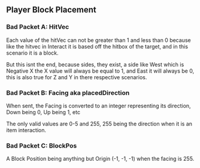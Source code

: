 ## Player Block Placement

### Bad Packet A: HitVec

Each value of the hitVec can not be greater than 1 and less than 0 because like the hitvec in Interact it is based off the hitbox of the target, and in this scenario it is a block.

But this isnt the end, because sides, they exist, a side like West which is Negative X the X value will always be equal to 1, and East it will always be 0, this is also true for Z and Y in there respective scenarios.

### Bad Packet B: Facing aka placedDirection

When sent, the Facing is converted to an integer representing its direction, Down being 0, Up being 1, etc

The only valid values are 0-5 and 255, 255 being the direction when it is an item interaction.

### Bad Packet C: BlockPos

A Block Position being anything but Origin (-1, -1, -1) when the facing is 255.
